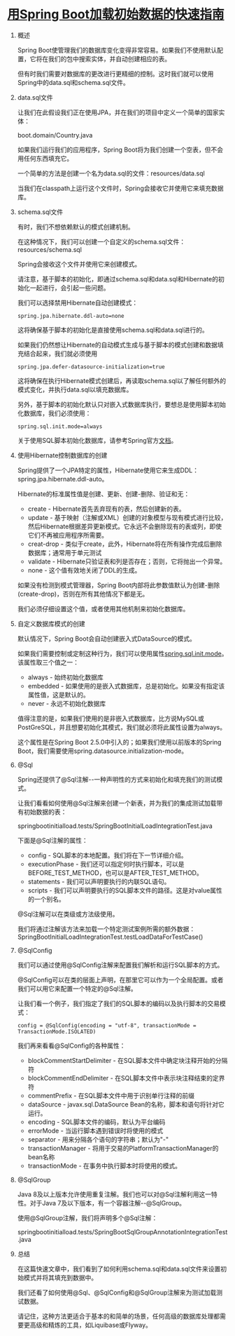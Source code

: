 # [用Spring Boot加载初始数据的快速指南](https://www.baeldung.com/spring-boot-data-sql-and-schema-sql)

1. 概述

    Spring Boot使管理我们的数据库变化变得非常容易。如果我们不使用默认配置，它将在我们的包中搜索实体，并自动创建相应的表。

    但有时我们需要对数据库的更改进行更精细的控制。这时我们就可以使用Spring中的data.sql和schema.sql文件。

2. data.sql文件

    让我们在此假设我们正在使用JPA，并在我们的项目中定义一个简单的国家实体：

    boot.domain/Country.java

    如果我们运行我们的应用程序，Spring Boot将为我们创建一个空表，但不会用任何东西填充它。

    一个简单的方法是创建一个名为data.sql的文件：resources/data.sql

    当我们在classpath上运行这个文件时，Spring会接收它并使用它来填充数据库。

3. schema.sql文件

    有时，我们不想依赖默认的模式创建机制。

    在这种情况下，我们可以创建一个自定义的schema.sql文件：resources/schema.sql

    Spring会接收这个文件并使用它来创建模式。

    请注意，基于脚本的初始化，即通过schema.sql和data.sql和Hibernate的初始化一起进行，会引起一些问题。

    我们可以选择禁用Hibernate自动创建模式：

    `spring.jpa.hibernate.ddl-auto=none`

    这将确保基于脚本的初始化是直接使用schema.sql和data.sql进行的。

    如果我们仍然想让Hibernate的自动模式生成与基于脚本的模式创建和数据填充结合起来，我们就必须使用

    `spring.jpa.defer-datasource-initialization=true`

    这将确保在执行Hibernate模式创建后，再读取schema.sql以了解任何额外的模式变化，并执行data.sql以填充数据库。

    另外，基于脚本的初始化默认只对嵌入式数据库执行，要想总是使用脚本初始化数据库，我们必须使用：

    `spring.sql.init.mode=always`

    关于使用SQL脚本初始化数据库，请参考Spring官方[文档](https://docs.spring.io/spring-boot/docs/current/reference/html/howto.html#howto.data-initialization.using-basic-sql-scripts)。

4. 使用Hibernate控制数据库的创建

    Spring提供了一个JPA特定的属性，Hibernate使用它来生成DDL：spring.jpa.hibernate.ddl-auto。

    Hibernate的标准属性值是创建、更新、创建-删除、验证和无：

    - create - Hibernate首先丢弃现有的表，然后创建新的表。
    - update - 基于映射（注解或XML）创建的对象模型与现有模式进行比较，然后Hibernate根据差异更新模式。它永远不会删除现有的表或列，即使它们不再被应用程序所需要。
    - creat-drop - 类似于create，此外，Hibernate将在所有操作完成后删除数据库；通常用于单元测试
    - validate - Hibernate只验证表和列是否存在；否则，它将抛出一个异常。
    - none - 这个值有效地关闭了DDL的生成。

    如果没有检测到模式管理器，Spring Boot内部将此参数值默认为创建-删除(create-drop)，否则在所有其他情况下都是无。

    我们必须仔细设置这个值，或者使用其他机制来初始化数据库。

5. 自定义数据库模式的创建

    默认情况下，Spring Boot会自动创建嵌入式DataSource的模式。

    如果我们需要控制或定制这种行为，我们可以使用属性[spring.sql.init.mode](https://docs.spring.io/spring-boot/docs/current-SNAPSHOT/api/org/springframework/boot/sql/init/DatabaseInitializationMode.html)。该属性取三个值之一：

    - always - 始终初始化数据库
    - embedded - 如果使用的是嵌入式数据库，总是初始化。如果没有指定该属性值，这是默认的。
    - never - 永远不初始化数据库

    值得注意的是，如果我们使用的是非嵌入式数据库，比方说MySQL或PostGreSQL，并且想要初始化其模式，我们就必须将此属性设置为always。

    这个属性是在Spring Boot 2.5.0中引入的；如果我们使用以前版本的Spring Boot，我们需要使用spring.datasource.initialization-mode。

6. @Sql

    Spring还提供了@Sql注解--一种声明性的方式来初始化和填充我们的测试模式。

    让我们看看如何使用@Sql注解来创建一个新表，并为我们的集成测试加载带有初始数据的表：

    springbootinitialload.tests/SpringBootInitialLoadIntegrationTest.java

    下面是@Sql注解的属性：

    - config - SQL脚本的本地配置。我们将在下一节详细介绍。
    - executionPhase - 我们还可以指定何时执行脚本，可以是BEFORE_TEST_METHOD，也可以是AFTER_TEST_METHOD。
    - statements - 我们可以声明要执行的内联SQL语句。
    - scripts - 我们可以声明要执行的SQL脚本文件的路径。这是对value属性的一个别名。

    @Sql注解可以在类级或方法级使用。

    我们将通过注解该方法来加载一个特定测试案例所需的额外数据：SpringBootInitialLoadIntegrationTest.testLoadDataForTestCase()

7. @SqlConfig

    我们可以通过使用@SqlConfig注解来配置我们解析和运行SQL脚本的方式。

    @SqlConfig可以在类的层面上声明，在那里它可以作为一个全局配置。或者我们可以用它来配置一个特定的@Sql注解。

    让我们看一个例子，我们指定了我们的SQL脚本的编码以及执行脚本的交易模式：

    `config = @SqlConfig(encoding = "utf-8", transactionMode = TransactionMode.ISOLATED)`

    我们再来看看@SqlConfig的各种属性：

    - blockCommentStartDelimiter - 在SQL脚本文件中确定块注释开始的分隔符
    - blockCommentEndDelimiter - 在SQL脚本文件中表示块注释结束的定界符
    - commentPrefix - 在SQL脚本文件中用于识别单行注释的前缀
    - dataSource - javax.sql.DataSource Bean的名称，脚本和语句将针对它运行。
    - encoding - SQL脚本文件的编码，默认为平台编码
    - errorMode - 当运行脚本遇到错误时将使用的模式
    - separator - 用来分隔各个语句的字符串；默认为"-"
    - transactionManager - 将用于交易的PlatformTransactionManager的bean名称
    - transactionMode - 在事务中执行脚本时将使用的模式。

8. @SqlGroup

    Java 8及以上版本允许使用重复注解。我们也可以对@Sql注解利用这一特性。对于Java 7及以下版本，有一个容器注解--@SqlGroup。

    使用@SqlGroup注解，我们将声明多个@Sql注解：

    springbootinitialload.tests/SpringBootSqlGroupAnnotationIntegrationTest.java

9. 总结

    在这篇快速文章中，我们看到了如何利用schema.sql和data.sql文件来设置初始模式并将其填充到数据中。

    我们还看了如何使用@Sql、@SqlConfig和@SqlGroup注解来为测试加载测试数据。

    请记住，这种方法更适合于基本的和简单的场景，任何高级的数据库处理都需要更高级和精炼的工具，如Liquibase或Flyway。
